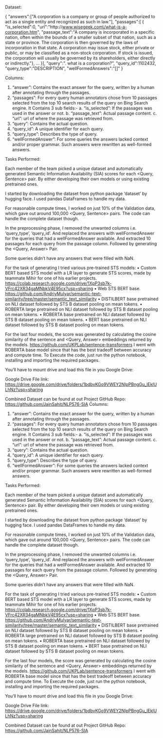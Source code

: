 Dataset:

{
	"answers":["A corporation is a company or group of people authorized to act as a single entity and recognized as such in law."],
	"passages":[
		{
			"is_selected":0,
			"url":"http:\/\/www.wisegeek.com\/what-is-a-corporation.htm",
			"passage_text":"A company is incorporated in a specific nation, often within the bounds of a smaller subset of that nation, such as a state or province. The corporation is then governed by the laws of incorporation in that state. A corporation may issue stock, either private or public, or may be classified as a non-stock corporation. If stock is issued, the corporation will usually be governed by its shareholders, either directly or indirectly."},
		...
		}],
	"query":". what is a corporation?",
	"query_id":1102432,
	"query_type":"DESCRIPTION",
	"wellFormedAnswers":"[]"
}

Columns:
1.	“answer”: Contains the exact answer for the query, written by a human after annotating through the passages.
2.	“passages”: For every query human annotators chose from 10 passages selected from the top 10 search results of the query on Bing Search engine.
It Contains 3 sub fields:-
a.	“is_selected”: If the passages was used in the answer or not.
b.	“passage_text”: Actual passage content.
c.	“url”: url of where the passage was retrieved from.
3.	“query”: Contains the actual question.
4.	“query_id”: A unique identifier for each query.
5.	“query_type”: Describes the type of query.
6.	“wellFormedAnswer”: For some queries the answers lacked context and/or proper grammar. Such answers were rewritten as well-formed answers.

Tasks Performed:
	
Each member of the team picked a unique dataset and automatically generated Semantic Information Availability (SIA) scores for each <Query, Sentence> pair. By either developing their own models or using existing pretrained ones.

I started by downloading the dataset from python package ‘dataset’ by hugging face. I used pandas DataFrames to handle my data. 
	
For reasonable compute times, I worked on just 10% of the Validation data, which gave out around 100,000 <Query, Sentence> pairs. The code can handle the complete dataset though.

In the preprocessing phase, I removed the unwanted columns i.e. ‘query_type’, ‘query_id’.
 And replaced the answers with wellFormedAnswer for the queries that had a wellFormedAnswer available. And extracted 10 passages for each query from the passage column. Followed by generating the <Query, Answer> Pair. 

Some queries didn’t have any answers that were filled with NaN.

For the task of generating I tried various pre-trained STS models:
•	Custom BERT based STS model with a LR layer to generate STS scores, made by teammate Mihir for one of his earlier projects.
https://colab.research.google.com/drive/1XpP3sb7k-VFrc42XR34gaMNbkV4E95cx?usp=sharing
•	Web STS BERT base.
https://github.com/AndriyMulyar/semantic-text-similarity/tree/master/semantic_text_similarity
•	DISTILBERT base pretrained on NLI dataset followed by STS B dataset pooling on mean tokens.
•	ROBERTA large pretrained on NLI dataset followed by STS B dataset pooling on mean tokens.
•	ROBERTA base pretrained on NLI dataset followed by STS B dataset pooling on mean tokens.
•	BERT base pretrained on NLI dataset followed by STS B dataset pooling on mean tokens.

For the last four models, the score was generated by calculating the cosine similarity of the sentence and <Query, Answer> embeddings returned by the models.
			https://github.com/UKPLab/sentence-transformers
I went with ROBERTA base model since that has the best tradeoff between accuracy and compute time.
To Execute the code, just run the python notebook, installing and importing the required packages.

You’ll have to mount drive and load this file in you Google Drive:

Google Drive File link:
https://drive.google.com/drive/folders/1bdbvKGo9VWEY2NIpPBngGu_lEklULhNz?usp=sharing

Combined Dataset can be found at out Project GitHub Repo:
https://github.com/JainSahit/NLP576-SIA
Columns:
1.	“answer”: Contains the exact answer for the query, written by a human after annotating through the passages.
2.	“passages”: For every query human annotators chose from 10 passages selected from the top 10 search results of the query on Bing Search engine.
It Contains 3 sub fields:-
a.	“is_selected”: If the passages was used in the answer or not.
b.	“passage_text”: Actual passage content.
c.	“url”: url of where the passage was retrieved from.
3.	“query”: Contains the actual question.
4.	“query_id”: A unique identifier for each query.
5.	“query_type”: Describes the type of query.
6.	“wellFormedAnswer”: For some queries the answers lacked context and/or proper grammar. Such answers were rewritten as well-formed answers.


Tasks Performed:
	
Each member of the team picked a unique dataset and automatically generated Semantic Information Availability (SIA) scores for each <Query, Sentence> pair. By either developing their own models or using existing pretrained ones.

I started by downloading the dataset from python package ‘dataset’ by hugging face. I used pandas DataFrames to handle my data. 
	
For reasonable compute times, I worked on just 10% of the Validation data, which gave out around 100,000 <Query, Sentence> pairs. The code can handle the complete dataset though.

In the preprocessing phase, I removed the unwanted columns i.e. ‘query_type’, ‘query_id’.
 And replaced the answers with wellFormedAnswer for the queries that had a wellFormedAnswer available. And extracted 10 passages for each query from the passage column. Followed by generating the <Query, Answer> Pair. 

Some queries didn’t have any answers that were filled with NaN.

For the task of generating I tried various pre-trained STS models:
•	Custom BERT based STS model with a LR layer to generate STS scores, made by teammate Mihir for one of his earlier projects.
https://colab.research.google.com/drive/1XpP3sb7k-VFrc42XR34gaMNbkV4E95cx?usp=sharing
•	Web STS BERT base.
https://github.com/AndriyMulyar/semantic-text-similarity/tree/master/semantic_text_similarity
•	DISTILBERT base pretrained on NLI dataset followed by STS B dataset pooling on mean tokens.
•	ROBERTA large pretrained on NLI dataset followed by STS B dataset pooling on mean tokens.
•	ROBERTA base pretrained on NLI dataset followed by STS B dataset pooling on mean tokens.
•	BERT base pretrained on NLI dataset followed by STS B dataset pooling on mean tokens.

For the last four models, the score was generated by calculating the cosine similarity of the sentence and <Query, Answer> embeddings returned by the models.
			https://github.com/UKPLab/sentence-transformers
I went with ROBERTA base model since that has the best tradeoff between accuracy and compute time.
To Execute the code, just run the python notebook, installing and importing the required packages.

You’ll have to mount drive and load this file in you Google Drive:

Google Drive File link:
https://drive.google.com/drive/folders/1bdbvKGo9VWEY2NIpPBngGu_lEklULhNz?usp=sharing

Combined Dataset can be found at out Project GitHub Repo:
https://github.com/JainSahit/NLP576-SIA

